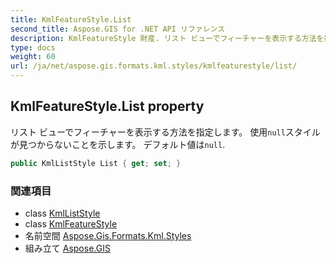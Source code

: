 ```yaml
---
title: KmlFeatureStyle.List
second_title: Aspose.GIS for .NET API リファレンス
description: KmlFeatureStyle 財産. リスト ビューでフィーチャーを表示する方法を指定します 使用nullスタイルが見つからないことを示します デフォルト値はnull.
type: docs
weight: 60
url: /ja/net/aspose.gis.formats.kml.styles/kmlfeaturestyle/list/
---
```

## KmlFeatureStyle.List property

リスト ビューでフィーチャーを表示する方法を指定します。 使用`null`スタイルが見つからないことを示します。 デフォルト値は`null`.

```csharp
public KmlListStyle List { get; set; }
```

### 関連項目

* class [KmlListStyle](../../kmlliststyle/)
* class [KmlFeatureStyle](../)
* 名前空間 [Aspose.Gis.Formats.Kml.Styles](../../kmlfeaturestyle/)
* 組み立て [Aspose.GIS](../../../)


